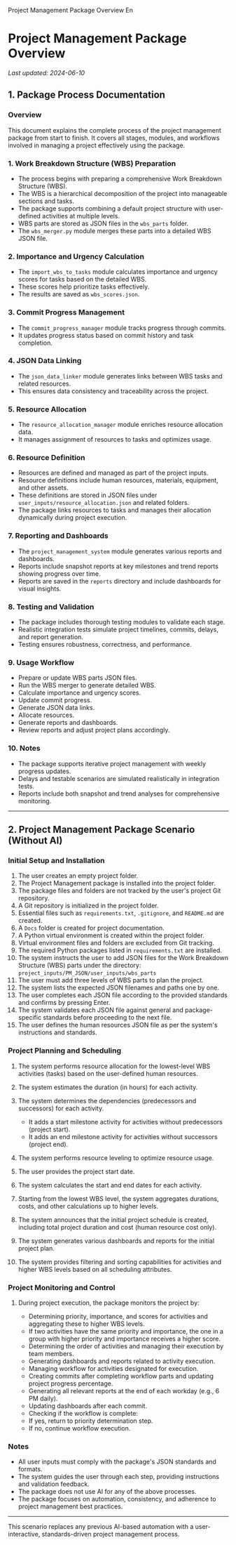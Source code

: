 Project Management Package Overview En



# Project Management Package Overview

*Last updated: 2024-06-10*

## 1. Package Process Documentation

### Overview

This document explains the complete process of the project management package from start to finish. It covers all stages, modules, and workflows involved in managing a project effectively using the package.

### 1. Work Breakdown Structure (WBS) Preparation

* The process begins with preparing a comprehensive Work Breakdown Structure (WBS).
* The WBS is a hierarchical decomposition of the project into manageable sections and tasks.
* The package supports combining a default project structure with user-defined activities at multiple levels.
* WBS parts are stored as JSON files in the `wbs_parts` folder.
* The `wbs_merger.py` module merges these parts into a detailed WBS JSON file.

### 2. Importance and Urgency Calculation

* The `import_wbs_to_tasks` module calculates importance and urgency scores for tasks based on the detailed WBS.
* These scores help prioritize tasks effectively.
* The results are saved as `wbs_scores.json`.

### 3. Commit Progress Management

* The `commit_progress_manager` module tracks progress through commits.
* It updates progress status based on commit history and task completion.

### 4. JSON Data Linking

* The `json_data_linker` module generates links between WBS tasks and related resources.
* This ensures data consistency and traceability across the project.

### 5. Resource Allocation

* The `resource_allocation_manager` module enriches resource allocation data.
* It manages assignment of resources to tasks and optimizes usage.

### 6. Resource Definition

* Resources are defined and managed as part of the project inputs.
* Resource definitions include human resources, materials, equipment, and other assets.
* These definitions are stored in JSON files under `user_inputs/resource_allocation.json` and related folders.
* The package links resources to tasks and manages their allocation dynamically during project execution.

### 7. Reporting and Dashboards

* The `project_management_system` module generates various reports and dashboards.
* Reports include snapshot reports at key milestones and trend reports showing progress over time.
* Reports are saved in the `reports` directory and include dashboards for visual insights.

### 8. Testing and Validation

* The package includes thorough testing modules to validate each stage.
* Realistic integration tests simulate project timelines, commits, delays, and report generation.
* Testing ensures robustness, correctness, and performance.

### 9. Usage Workflow

* Prepare or update WBS parts JSON files.
* Run the WBS merger to generate detailed WBS.
* Calculate importance and urgency scores.
* Update commit progress.
* Generate JSON data links.
* Allocate resources.
* Generate reports and dashboards.
* Review reports and adjust project plans accordingly.

### 10. Notes

* The package supports iterative project management with weekly progress updates.
* Delays and testable scenarios are simulated realistically in integration tests.
* Reports include both snapshot and trend analyses for comprehensive monitoring.

---

## 2. Project Management Package Scenario (Without AI)

### Initial Setup and Installation

1. The user creates an empty project folder.
2. The Project Management package is installed into the project folder.
3. The package files and folders are not tracked by the user's project Git repository.
4. A Git repository is initialized in the project folder.
5. Essential files such as `requirements.txt`, `.gitignore`, and `README.md` are created.
6. A `Docs` folder is created for project documentation.
7. A Python virtual environment is created within the project folder.
8. Virtual environment files and folders are excluded from Git tracking.
9. The required Python packages listed in `requirements.txt` are installed.
10. The system instructs the user to add JSON files for the Work Breakdown Structure (WBS) parts under the directory:  
    `project_inputs/PM_JSON/user_inputs/wbs_parts`
11. The user must add three levels of WBS parts to plan the project.
12. The system lists the expected JSON filenames and paths one by one.
13. The user completes each JSON file according to the provided standards and confirms by pressing Enter.
14. The system validates each JSON file against general and package-specific standards before proceeding to the next file.
15. The user defines the human resources JSON file as per the system's instructions and standards.

### Project Planning and Scheduling

1. The system performs resource allocation for the lowest-level WBS activities (tasks) based on the user-defined human resources.
2. The system estimates the duration (in hours) for each activity.
3. The system determines the dependencies (predecessors and successors) for each activity.

   * It adds a start milestone activity for activities without predecessors (project start).
   * It adds an end milestone activity for activities without successors (project end).
4. The system performs resource leveling to optimize resource usage.
5. The user provides the project start date.
6. The system calculates the start and end dates for each activity.
7. Starting from the lowest WBS level, the system aggregates durations, costs, and other calculations up to higher levels.
8. The system announces that the initial project schedule is created, including total project duration and cost (human resource cost only).
9. The system generates various dashboards and reports for the initial project plan.
10. The system provides filtering and sorting capabilities for activities and higher WBS levels based on all scheduling attributes.

### Project Monitoring and Control

1. During project execution, the package monitors the project by:

   * Determining priority, importance, and scores for activities and aggregating these to higher WBS levels.
   * If two activities have the same priority and importance, the one in a group with higher priority and importance receives a higher score.
   * Determining the order of activities and managing their execution by team members.
   * Generating dashboards and reports related to activity execution.
   * Managing workflow for activities designated for execution.
   * Creating commits after completing workflow parts and updating project progress percentage.
   * Generating all relevant reports at the end of each workday (e.g., 6 PM daily).
   * Updating dashboards after each commit.
   * Checking if the workflow is complete:
   * If yes, return to priority determination step.
   * If no, continue workflow execution.

### Notes

* All user inputs must comply with the package's JSON standards and formats.
* The system guides the user through each step, providing instructions and validation feedback.
* The package does not use AI for any of the above processes.
* The package focuses on automation, consistency, and adherence to project management best practices.

---

This scenario replaces any previous AI-based automation with a user-interactive, standards-driven project management process.